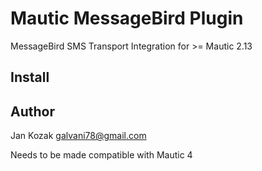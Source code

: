 # Mautic MessageBird Plugin
MessageBird SMS Transport Integration for >= Mautic 2.13

## Install


## Author
Jan Kozak <galvani78@gmail.com>

Needs to be made compatible with Mautic 4
